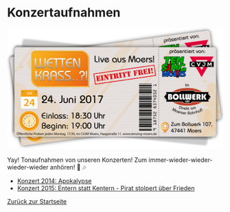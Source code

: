 # Konzertaufnahmen
![TEN SING Moers Logo](../../footage/banner2017/WettenKrass-Ticket-cutout-500dpi-01.png)

Yay! Tonaufnahmen von unseren Konzerten! Zum immer-wieder-wieder-wieder-wieder anhören! :tada: :notes:

* [Konzert 2014: Apokalypse](https://soundcloud.com/ten-sing-moers/sets/apokalypse-ten-sing-moers-konzert-2014)
* [Konzert 2015: Entern statt Kentern - Pirat stolpert über Frieden](https://soundcloud.com/ten-sing-moers/sets/konzert-2015-entern-statt)

[Zurück zur Startseite](../../Links.md)
